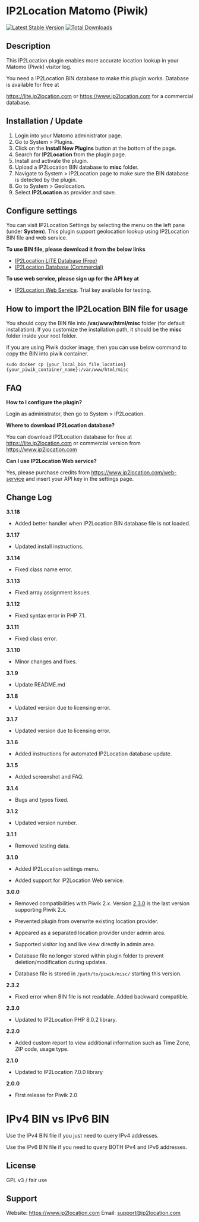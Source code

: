 # IP2Location Matomo (Piwik)
[![Latest Stable Version](https://img.shields.io/packagist/v/ip2location/ip2location-piwik.svg)](https://packagist.org/packages/ip2location/ip2location-piwik)
[![Total Downloads](https://img.shields.io/packagist/dt/ip2location/ip2location-piwik.svg?style=flat-square)](https://packagist.org/packages/ip2location/ip2location-piwik)

## Description

This IP2Location plugin enables more accurate location lookup in your Matomo (Piwik) visitor log.

You need a IP2Location BIN database to make this plugin works. Database is available for free at

https://lite.ip2location.com or https://www.ip2location.com for a commercial database.



## Installation / Update

1. Login into your Matomo administrator page.
2. Go to System > Plugins.
3. Click on the **Install New Plugins** button at the bottom of the page.
4. Search for **IP2Location** from the plugin page.
5. Install and activate the plugin.
6. Upload a IP2Location BIN database to **misc** folder. 
7. Navigate to System > IP2Location page to make sure the BIN database is detected by the plugin.
8. Go to System > Geolocation.
9. Select **IP2Location** as provider and save.




## Configure settings

You can visit IP2Location Settings by selecting the menu on the left pane (under **System**). This plugin support geolocation lookup using IP2Location BIN file and web service.

**To use BIN file, please download it from the below links**
* [IP2Location LITE Database (Free)](https://lite.ip2location.com)
* [IP2Location Database (Commercial)](https://www.ip2location.com)

**To use web service, please sign up for the API key at**
* [IP2Location Web Service](https://www.ip2location.com/web-service/ip2location). Trial key available for testing.

## How to import the IP2Location BIN file for usage
You should copy the BIN file into **/var/www/html/misc** folder (for default installation). If you customize the installation path, it should be the **misc** folder inside your root folder.

If you are using Piwik docker image, then you can use below command to copy the BIN into piwik container.
```
sudo docker cp {your_local_bin_file_location} {your_piwik_container_name}:/var/www/html/misc
```

## FAQ

__How to I configure the plugin?__

Login as administrator, then go to System > IP2Location.



__Where to download IP2Location database?__

You can download IP2Location database for free at https://lite.ip2location.com or commercial version from https://www.ip2location.com



__Can I use IP2Location Web service?__

Yes, please purchase credits from https://www.ip2location.com/web-service and insert your API key in the settings page.



## Change Log

**3.1.18**

* Added better handler when IP2Location BIN database file is not loaded.



**3.1.17**

* Updated install instructions.



__3.1.14__

- Fixed class name error.



__3.1.13__

- Fixed array assignment issues.



__3.1.12__

- Fixed syntax error in PHP 7.1.



__3.1.11__

- Fixed class error.



__3.1.10__

- Minor changes and fixes.



__3.1.9__

- Update README.md



__3.1.8__

- Updated version due to licensing error.



__3.1.7__

- Updated version due to licensing error.



__3.1.6__

* Added instructions for automated IP2Location database update.



__3.1.5__

* Added screenshot and FAQ.

  

__3.1.4__

* Bugs and typos fixed.

  

__3.1.2__

* Updated version number.

  

__3.1.1__

* Removed testing data.

  


__3.1.0__

* Added IP2Location settings menu.

* Added support for IP2Location Web service.

  

__3.0.0__

- Removed compatibilities with Piwik 2.x. Version [2.3.0](https://github.com/ip2location/ip2location-piwik/releases/tag/2.3.0) is the last version supporting Piwik 2.x.

- Prevented plugin from overwrite existing location provider.

- Appeared as a separated location provider under admin area.

- Supported visitor log and live view directly in admin area.

- Database file no longer stored within plugin folder to prevent deletion/modification during updates.

- Database file is stored in `/path/to/piwik/misc/` starting this version.

  

__2.3.2__

* Fixed error when BIN file is not readable. Added backward compatible.

  

__2.3.0__
* Updated to IP2Location PHP 8.0.2 library.

  

__2.2.0__
* Added custom report to view additional information such as Time Zone, ZIP code, usage type.

  

__2.1.0__
* Updated to IP2Location 7.0.0 library

  

__2.0.0__
* First release for Piwik 2.0

  

IPv4 BIN vs IPv6 BIN
====================

Use the IPv4 BIN file if you just need to query IPv4 addresses.

Use the IPv6 BIN file if you need to query BOTH IPv4 and IPv6 addresses.


## License

GPL v3 / fair use



## Support
Website: https://www.ip2location.com
Email: support@ip2location.com
